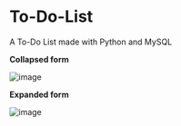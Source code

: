 # To-Do-List
A To-Do List made with Python and MySQL

<b>Collapsed form </b>

![image](https://github.com/SahilDave04/To-Do-List/assets/93636117/fc4717ea-1abf-426a-8e4a-520fe8d99a26)

<b>Expanded form </b>

![image](https://github.com/SahilDave04/To-Do-List/assets/93636117/61ce1ab0-8141-45e2-b381-d78114b823bb)

